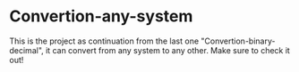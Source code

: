 # Convertion-any-system
This is the project as continuation from the last one "Convertion-binary-decimal", it can convert from any system to any other. Make sure to check it out!
